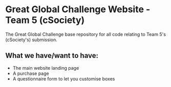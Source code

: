 # Great Global Challenge Website - Team 5 (cSociety)
The Great Global Challenge base repository for all code relating to Team 5's (cSociety's) submission.

## What we have/want to have:

- The main website landing page
- A purchase page
- A questionnaire form to let you customise boxes